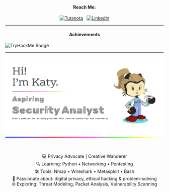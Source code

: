 <h4 align="center">Reach Me:</h4>
<p align="center">
  <a href="mailto:youraddress@tutanota.com"><img src="https://img.shields.io/badge/Tutanota-840010?style=for-the-badge&logo=Tutanota&logoColor=white" alt="Tutanota"></a>
  <span>&nbsp;</span>
  <a href="https://www.linkedin.com/in/YOURUSERNAME/"><img src="https://img.shields.io/badge/linkedin-%230077B5.svg?style=for-the-badge&logo=linkedin&logoColor=white" alt="LinkedIn"></a>
</p>

---
<h4 align="center">Achievements</h4>

![TryHackMe Badge](https://tryhackme-badges.s3.amazonaws.com/katyfa.png) 

---
![Header](githubBanner1.png)

<br /> 

<p align="center">💻 Privacy Advocate | Creative Wanderer<br>     
🔍 Learning: Python • Networking • Pentesting<br>  
🛠️ Tools: Nmap • Wireshark • Metasploit • Bash<br>  
🧠 Passionate about: digital privacy, ethical hacking & problem-solving<br>     
🌐 Exploring: Threat Modeling, Packet Analysis, Vulnerability Scanning  </p> 

<!---
KatyFrancesA/KatyFrancesA is a ✨ special ✨ repository because its `README.md` (this file) appears on your GitHub profile.
You can click the Preview link to take a look at your changes.
--->
